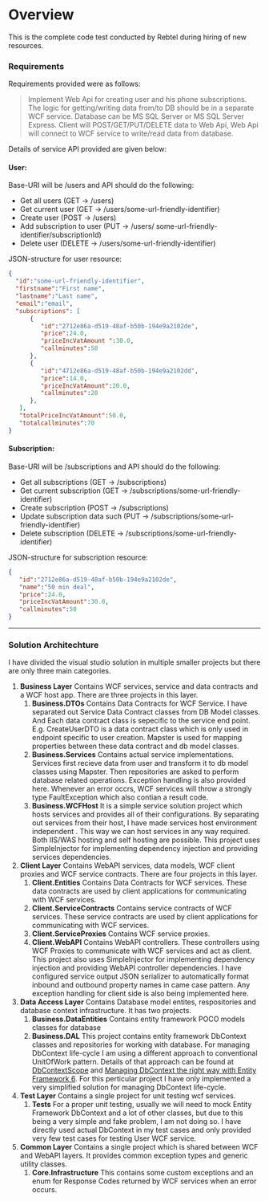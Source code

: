 # Overview
This is the complete code test conducted by Rebtel during hiring of new resources. 

### Requirements
 Requirements provided were as follows:
> Implement Web Api for creating user and his phone subscriptions. The logic for getting/writing data from/to DB should be in a separate WCF service. Database can be MS SQL Server or MS SQL Server Express. Client will POST/GET/PUT/DELETE data to Web Api, Web Api will connect to WCF service to write/read data from database.

Details of service API provided are given below:
#### User: 
Base-URI will be /users and API should do the following:
* Get all users (GET -> /users)
* Get current user (GET -> /users/some-url-friendly-identifier)
* Create user (POST -> /users)
* Add subscription to user (PUT -> /users/ some-url-friendly-identifier/subscriptionId)
* Delete user (DELETE -> /users/some-url-friendly-identifier)

JSON-structure for user resource:
```json
{
  "id":"some-url-friendly-identifier",
  "firstname":"First name",
  "lastname":"Last name",
  "email":"email",
  "subscriptions": [
      {
         "id":"2712e86a-d519-48af-b50b-194e9a2102de",
         "price":24.0,
         "priceIncVatAmount ":30.0,
         "callminutes":50
      },
      {
         "id":"4712e86a-d519-48af-b50b-194e9a2102dd",
         "price":14.0,
         "priceIncVatAmount":20.0,
         "callminutes":20
      },
   ],
   "totalPriceIncVatAmount":50.0,
   "totalcallminutes":70 
}
```

#### Subscription:
Base-URI will be /subscriptions and API should do the following:
* Get all subscriptions (GET -> /subscriptions)
* Get current subscription (GET -> /subscriptions/some-url-friendly-identifier)
* Create subscription (POST -> /subscriptions)
* Update subscription data such  (PUT -> /subscriptions/some-url-friendly-identifier)
* Delete subscription (DELETE -> /subscriptions/some-url-friendly-identifier)

JSON-structure for subscription resource:
```json
{
   "id":"2712e86a-d519-48af-b50b-194e9a2102de",
   "name":"50 min deal",
   "price":24.0,
   "priceIncVatAmount":30.0,
   "callminutes":50
}
```

------------

### Solution Architechture
I have divided the visual studio solution in multiple smaller projects but there are only three main categories.
1. **Business Layer**
Contains WCF services, service and data contracts and a WCF host app. There are three projects in this layer. 
	1. **Business.DTOs**
	Contains Data Contracts for WCF Service. I have separated out Service Data Contract classes from DB Model classes. And Each data contract class is sepecific to the service end point. E.g. CreateUserDTO is a data contract class which is only used in endpoint specific to user creation. 
	Mapster is used for mapping properties between these data contract and db model classes.
	2. **Business.Services**
	Contains actual service implementations. Services first recieve data from user and transform it to db model classes using Mapster. Then repositories are asked to perform database related operations. Exception handling is also provided here. Whenever an error occrs, WCF services will throw a strongly type FaultException which also contian a result code. 
	3. **Business.WCFHost**
	It is a simple service solution project which hosts services and provides all of their configurations. By separating out services from their host, I have made services host environment independent . This way we can host services in any way required. Both IIS/WAS hosting and self hosting are possible.
	This project uses SimpleInjector for implementing dependency injection and providing services dependencies.
2. **Client Layer**
Contains WebAPI services, data models, WCF client proxies and WCF service contracts. There are four projects in this layer.
	1. **Client.Entities**
	Contains Data Contracts for WCF services. These data contracts are used by client applications for communicating with WCF services.
	2. **Client.ServiceContracts**
	Contains service contracts of WCF services. These service contracts are used by client applications for communicating with WCF services.
	3. **Client.ServiceProxies**
	Contains WCF service proxies.
	4. **Client.WebAPI**
	Contains WebAPI controllers. These controllers using WCF Proxies to communicate with WCF services and act as client. This project also uses SimpleInjector for implementing dependency injection and providing WebAPI controller dependencies. I have configured service output JSON serializer to automatically format inbound and outbound property names in came case pattern. Any exception handling for client side is also being implemented here.
3. **Data Access Layer**
Contains Database model entites, respositories and database context infrastructure. It has two projects.
	1. **Business.DataEntities**
	Contains entity framework POCO models classes for database
	2. **Business.DAL**
	This project contains entity framework DbContext classes and repositories for working with database. For managing DbContext life-cycle I am using a different approach to conventional UnitOfWork pattern. Details of that approach can be found at [DbContextScope](https://github.com/mehdime/DbContextScope "DbContextScope") and [Managing DbContext the right way with Entity Framework 6](http://mehdi.me/ambient-dbcontext-in-ef6/ "Managing DbContext the right way with Entity Framework 6"). For this perticular project I have only implemented a very simplified solution for managing DbContext life-cycle.
4. **Test Layer**
Contains a single project for unit testing wcf services.
	1. **Tests**
	For a proper unit testing, usually we will need to mock Entity Framework DbContext and a lot of other classes, but due to this being a very simple and fake problem, I am not doing so. I have directly used actual DbContext in my test cases and only provided very few test cases for testing User WCF service.
5. **Common Layer**
Contains a single project which is shared between WCF and WebAPI layers. It provides common exception types and generic utility classes.
	1. **Core.Infrastructure**
	This contains some custom exceptions and an enum for Response Codes returned by WCF services when an error occurs.
